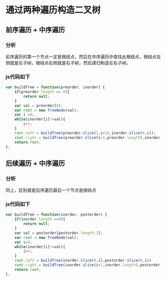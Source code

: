 # 通过两种遍历构造二叉树


## 前序遍历 + 中序遍历

### 分析

前序遍历的第一个节点一定是根结点，然后在中序遍历中查找此根结点，根结点左侧就是左子树，根结点右侧就是右子树，然后递归构造左右子树。

### js代码如下

```javascript
var buildTree = function(preorder, inorder) {
    if(preorder.length == 0){
        return null;
    }
    var val = preorder[0];
    var root = new TreeNode(val);    
    var i =0;
    while(inorder[i]!=val){
        i++;
    }
    root.left = buildTree(preorder.slice(1,i+1),inorder.slice(0,i));
    root.right = buildTree(preorder.slice(i+1,preorder.length),inorder.slice(i+1,inorder.length));
    return root;
};
```
## 后续遍历 + 中序遍历

### 分析

同上，区别就是后序遍历最后一个节点是根结点

### js代码如下

```javascript
var buildTree = function(inorder, postorder) {
    if(inorder.length ==0){
        return null;
    }
    var val = postorder[postorder.length-1];
    var root = new TreeNode(val);
    var i=0;
    while(inorder[i]!=val){
        i++;
    }
    root.left = buildTree(inorder.slice(0,i),postorder.slice(0,i))
    root.right = buildTree(inorder.slice(i+1,inorder.length),postorder.slice(i,postorder.length-1));
    return root;
};
```



